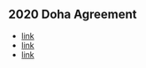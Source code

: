 ## 2020 Doha Agreement
- [link](https://en.wikipedia.org/wiki/US%E2%80%93Taliban_deal)
- [link](https://www.state.gov/wp-content/uploads/2020/02/Agreement-For-Bringing-Peace-to-Afghanistan-02.29.20.pdf)
- [link](https://www.state.gov/wp-content/uploads/2020/02/02.29.20-US-Afghanistan-Joint-Declaration.pdf)